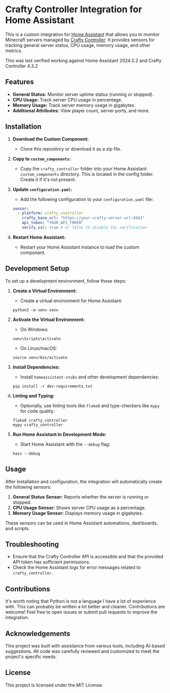 # Crafty Controller Integration for Home Assistant

This is a custom integration for [Home Assistant](https://www.home-assistant.io/) that allows you to monitor Minecraft servers managed by [Crafty Controller](https://craftycontrol.com/). It provides sensors for tracking general server status, CPU usage, memory usage, and other metrics.

This was last verified working against Home Assistant 2024.5.2 and Crafty Controller 4.3.2

## Features

- **General Status:** Monitor server uptime status (running or stopped).
- **CPU Usage:** Track server CPU usage in percentage.
- **Memory Usage:** Track server memory usage in gigabytes.
- **Additional Attributes:** View player count, server ports, and more.

## Installation

1. **Download the Custom Component:**
   - Clone this repository or download it as a zip file.

2. **Copy to `custom_components`:**
   - Copy the `crafty_controller` folder into your Home Assistant `custom_components` directory. This is located in the config folder. Create it if it's not present.

3. **Update `configuration.yaml`:**
   - Add the following configuration to your `configuration.yaml` file:
   ```YAML
   sensor:
     - platform: crafty_controller
       crafty_base_url: "https://your-crafty-server-url:8443"
       api_token: "YOUR_API_TOKEN"
       verify_ssl: true # or false to disable SSL verification
   ```

4. **Restart Home Assistant:**
   - Restart your Home Assistant instance to load the custom component.

## Development Setup

To set up a development environment, follow these steps:

1. **Create a Virtual Environment:**
   - Create a virtual environment for Home Assistant:
   ```
   python3 -m venv venv
   ```

2. **Activate the Virtual Environment:**
   - On Windows:
   ```
   venv\Scripts\activate
   ```
   - On Linux/macOS:
   ```
   source venv/bin/activate
   ```

3. **Install Dependencies:**
   - Install `homeassistant-stubs` and other development dependencies:
   ```
   pip install -r dev-requirements.txt
   ```

4. **Linting and Typing:**
   - Optionally, use linting tools like `flake8` and type-checkers like `mypy` for code quality:
   ```
   flake8 crafty_controller
   mypy crafty_controller
   ```

5. **Run Home Assistant in Development Mode:**
   - Start Home Assistant with the `--debug` flag:
   ```
   hass --debug
   ```

## Usage

After installation and configuration, the integration will automatically create the following sensors:

1. **General Status Sensor:** Reports whether the server is running or stopped.
2. **CPU Usage Sensor:** Shows server CPU usage as a percentage.
3. **Memory Usage Sensor:** Displays memory usage in gigabytes.

These sensors can be used in Home Assistant automations, dashboards, and scripts.

## Troubleshooting

- Ensure that the Crafty Controller API is accessible and that the provided API token has sufficient permissions.
- Check the Home Assistant logs for error messages related to `crafty_controller`.

## Contributions

It's worth noting that Python is not a language I have a lot of experience with. This can probably be written a lot better and cleaner. Contributions are welcome! Feel free to open issues or submit pull requests to improve the integration.

## Acknowledgements

This project was built with assistance from various tools, including AI-based suggestions. All code was carefully reviewed and customized to meet the project's specific needs.

## License

This project is licensed under the MIT License.
